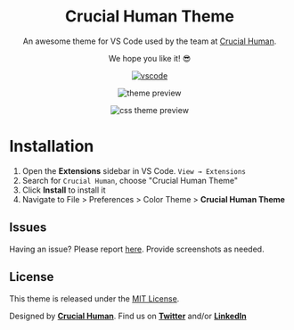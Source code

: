<div align="center">

# Crucial Human Theme

An awesome theme for VS Code used by the team at [Crucial Human](https://crucialhuman.com).

We hope you like it! 😎

[![vscode](https://img.shields.io/badge/vscode-v1.52+-373277.svg?style=for-the-badge)](https://code.visualstudio.com/updates/v1_12)

![theme preview](https://static.crucialhuman.com/images/crucialhuman-vscode-shadow.png)

![css theme preview](https://static.crucialhuman.com/images/crucialhuman-vscode-css-shadow.png)

</div>

# Installation

1. Open the **Extensions** sidebar in VS Code. `View → Extensions`
2. Search for `Crucial Human`, choose "Crucial Human Theme"
3. Click **Install** to install it
4. Navigate to File > Preferences > Color Theme > **Crucial Human Theme**

## Issues

Having an issue? Please report [here](https://github.com/crucialhuman/crucial-vscode-theme/issues). Provide screenshots as needed.

## License

This theme is released under the [MIT License](https://github.com/crucialhuman/crucial-vscode-theme/blob/master/LICENSE).

Designed by **[Crucial Human](https://crucialhuman.com/products/ide-theme)**. Find us on **[Twitter](https://twitter.com/crucialhuman)** and/or **[LinkedIn](https://twitter.com/crucialhuman)**